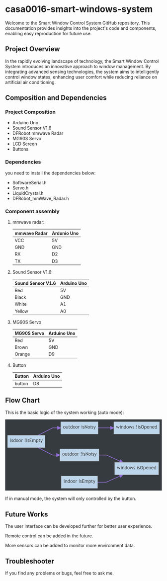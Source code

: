# casa0016-smart-windows-system

Welcome to the Smart Window Control System GitHub repository. This documentation provides insights into the project's code and components, enabling easy reproduction for future use.

## Project Overview

In the rapidly evolving landscape of technology, the Smart Window Control System introduces an innovative approach to window management. By integrating advanced sensing technologies, the system aims to intelligently control window states, enhancing user comfort while reducing reliance on artificial air conditioning.

## Composition and Dependencies

### Project Composition

- Arduino Uno
- Sound Sensor V1.6
- DFRobot mmwave Radar
- MG90S Servo
- LCD Screen
- Buttons

### Dependencies

you need to install the dependencies below:

- SoftwareSerial.h
- Servo.h
- LiquidCrystal.h
- DFRobot_mmWave_Radar.h

### Component assembly

1. mmwave radar:

   | mmwave Radar | Ardunio Uno |
   | ------------ | ----------- |
   | VCC          | 5V          |
   | GND          | GND         |
   | RX           | D2          |
   | TX           | D3          |

2. Sound Sensor V1.6:

   | Sound Sensor V1.6 | Arduino Uno |
   | ----------------- | ----------- |
   | Red               | 5V          |
   | Black             | GND         |
   | White             | A1          |
   | Yellow            | A0          |

3. MG90S Servo

   | MG90S Servo | Arduino Uno |
   | ----------- | ----------- |
   | Red         | 5V          |
   | Brown       | GND         |
   | Orange      | D9          |

4. Button

   | Button | Arduino Uno |
   | ------ | ----------- |
   | button | D8          |



## Flow Chart

This is the basic logic of the system working (auto mode):

<img src="figures\17047691691052.png" style="zoom: 67%;" />

If in manual mode, the system will only controlled by the button.



## Future Works

The user interface can be developed further for better user experience.

Remote control can be added in the future.

More sensors can be added to monitor more environment data.



## Troubleshooter

If you find any problems or bugs, feel free to ask me. 